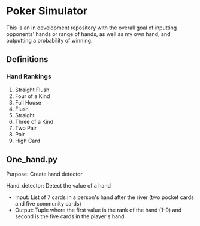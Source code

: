 # Poker Simulator

This is an in development repository with the overall goal of inputting opponents' hands or range of hands, as well as my own hand, and outputting a probability of winning.

## Definitions
### Hand Rankings
1. Straight Flush
2. Four of a Kind
3. Full House
4. Flush
5. Straight
6. Three of a Kind
7. Two Pair
8. Pair
9. High Card

## One_hand.py
Purpose: Create hand detector

Hand_detector: Detect the value of a hand
- Input: List of 7 cards in a person's hand after the river (two pocket cards and five community cards)
- Output: Tuple where the first value is the rank of the hand (1-9) and second is the five cards in the player's hand
